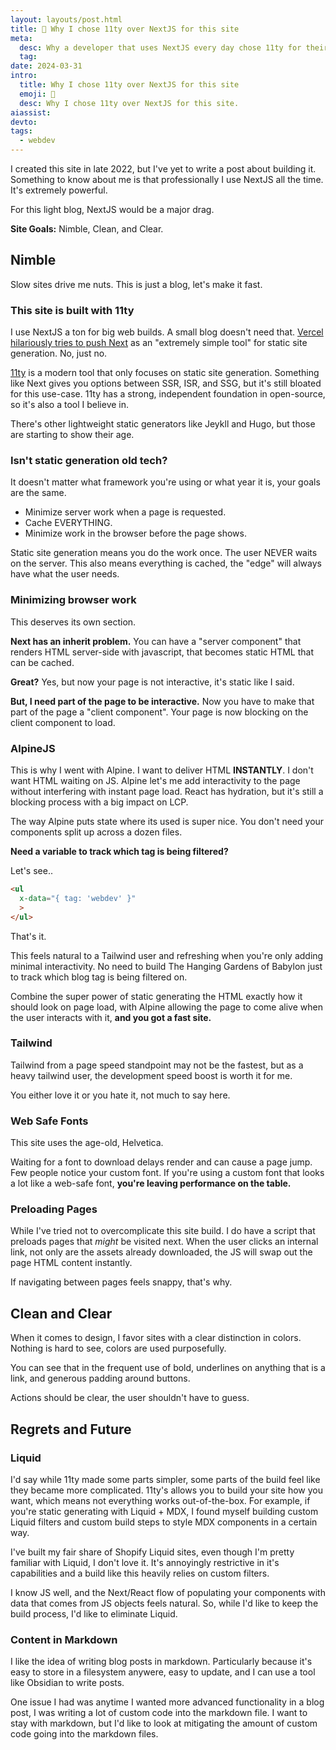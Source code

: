 ```yaml
---
layout: layouts/post.html
title: 🌊 Why I chose 11ty over NextJS for this site
meta:
  desc: Why a developer that uses NextJS every day chose 11ty for their personal site.
  tag:
date: 2024-03-31
intro:
  title: Why I chose 11ty over NextJS for this site
  emoji: 🌊
  desc: Why I chose 11ty over NextJS for this site.
aiassist:
devto:
tags:
  - webdev 
---
```


I created this site in late 2022, but I've yet to write a post about building it. Something to know about me is that professionally I use NextJS all the time. It's extremely powerful.

For this light blog, NextJS would be a major drag.

**Site Goals:** Nimble, Clean, and Clear.

## Nimble

Slow sites drive me nuts. This is just a blog, let's make it fast.

### This site is built with 11ty

I use NextJS a ton for big web builds. A small blog doesn't need that. [Vercel hilariously tries to push Next](https://twitter.com/leeerob/status/1769096798348464270) as an "extremely simple tool" for static site generation. No, just no.

[11ty](https://11ty.dev) is a modern tool that only focuses on static site generation. Something like Next gives you options between SSR, ISR, and SSG, but it's still bloated for this use-case. 11ty has a strong, independent foundation in open-source, so it's also a tool I believe in.

There's other lightweight static generators like Jeykll and Hugo, but those are starting to show their age.

### Isn't static generation old tech?

It doesn't matter what framework you're using or what year it is, your goals are the same.

- Minimize server work when a page is requested.
- Cache EVERYTHING.
- Minimize work in the browser before the page shows.

Static site generation means you do the work once. The user NEVER waits on the server. This also means everything is cached, the "edge" will always have what the user needs.

### Minimizing browser work

This deserves its own section.

**Next has an inherit problem.** You can have a "server component" that renders HTML server-side with javascript, that becomes static HTML that can be cached.

**Great?** Yes, but now your page is not interactive, it's static like I said.

**But, I need part of the page to be interactive.** Now you have to make that part of the page a "client component". Your page is now blocking on the client component to load.

### AlpineJS

This is why I went with Alpine. I want to deliver HTML **INSTANTLY**. I don't want HTML waiting on JS. Alpine let's me add interactivity to the page without interfering with instant page load. React has hydration, but it's still a blocking process with a big impact on LCP.

The way Alpine puts state where its used is super nice. You don't need your components split up across a dozen files.

**Need a variable to track which tag is being filtered?**

Let's see..

```html
<ul
  x-data="{ tag: 'webdev' }"
  >
</ul>
```

That's it.

This feels natural to a Tailwind user and refreshing when you're only adding minimal interactivity. No need to build The Hanging Gardens of Babylon just to track which blog tag is being filtered on.

Combine the super power of static generating the HTML exactly how it should look on page load, with Alpine allowing the page to come alive when the user interacts with it, **and you got a fast site.**

### Tailwind

Tailwind from a page speed standpoint may not be the fastest, but as a heavy tailwind user, the development speed boost is worth it for me.

You either love it or you hate it, not much to say here.

### Web Safe Fonts

This site uses the age-old, Helvetica.

Waiting for a font to download delays render and can cause a page jump. Few people notice your custom font. If you're using a custom font that looks a lot like a web-safe font, **you're leaving performance on the table.**

### Preloading Pages

While I've tried not to overcomplicate this site build. I do have a script that preloads pages that *might* be visited next. When the user clicks an internal link, not only are the assets already downloaded, the JS will swap out the page HTML content instantly.

If navigating between pages feels snappy, that's why.

## Clean and Clear

When it comes to design, I favor sites with a clear distinction in colors. Nothing is hard to see, colors are used purposefully.

You can see that in the frequent use of bold, underlines on anything that is a link, and generous padding around buttons.

Actions should be clear, the user shouldn't have to guess.

## Regrets and Future

### Liquid

I'd say while 11ty made some parts simpler, some parts of the build feel like they became more complicated. 11ty's allows you to build your site how you want, which means not everything works out-of-the-box. For example, if you're static generating with Liquid + MDX, I found myself building custom Liquid filters and custom build steps to style MDX components in a certain way.

I've built my fair share of Shopify Liquid sites, even though I'm pretty familiar with Liquid, I don't love it. It's annoyingly restrictive in it's capabilities and a build like this heavily relies on custom filters.

I know JS well, and the Next/React flow of populating your components with data that comes from JS objects feels natural. So, while I'd like to keep the build process, I'd like to eliminate Liquid.

### Content in Markdown

I like the idea of writing blog posts in markdown. Particularly because it's easy to store in a filesystem anywere, easy to update, and I can use a tool like Obsidian to write posts.

One issue I had was anytime I wanted more advanced functionality in a blog post, I was writing a lot of custom code into the markdown file. I want to stay with markdown, but I'd like to look at mitigating the amount of custom code going into the markdown files.

